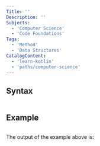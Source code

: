 ```yaml
---
Title: ''
Description: ''
Subjects:
  - 'Computer Science'
  - 'Code Foundations'
Tags:
  - 'Method'
  - 'Data Structures'
CatalogContent:
  - 'learn-kotlin'
  - 'paths/computer-science'
---
```




## Syntax

```pseudo

```



## Example


```kotlin

```

The output of the example above is:

```shell

```
